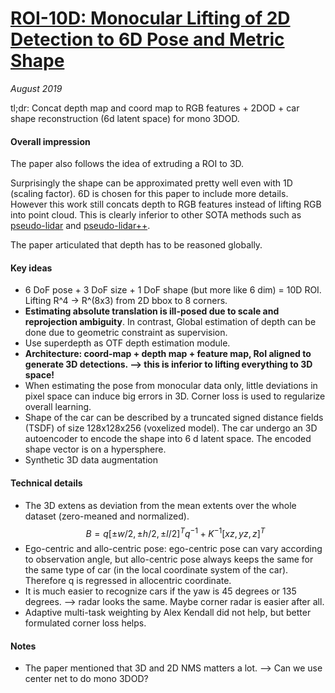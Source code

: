 # [ROI-10D: Monocular Lifting of 2D Detection to 6D Pose and Metric Shape](https://arxiv.org/abs/1812.02781)

_August 2019_

tl;dr: Concat depth map and coord map to RGB features + 2DOD + car shape reconstruction (6d latent space) for mono 3DOD.

#### Overall impression
The paper also follows the idea of extruding a ROI to 3D.

Surprisingly the shape can be approximated pretty well even with 1D (scaling factor). 6D is chosen for this paper to include more details. However this work still concats depth to RGB features instead of lifting RGB into point cloud. This is clearly inferior to other SOTA methods such as [pseudo-lidar](pseudo_lidar.md) and [pseudo-lidar++](pseudo_lidar++.md).

The paper articulated that depth has to be reasoned globally. 

#### Key ideas
- 6 DoF pose + 3 DoF size + 1 DoF shape (but more like 6 dim) = 10D ROI. Lifting R^4 -> R^(8x3) from 2D bbox to 8 corners. 
- **Estimating absolute translation is ill-posed due to scale and reprojection ambiguity**. In contrast, Global estimation of depth can be done due to geometric constraint as supervision.
- Use superdepth as OTF depth estimation module. 
- **Architecture: coord-map + depth map + feature map, RoI aligned to generate 3D detections. --> this is inferior to lifting everything to 3D space!**
- When estimating the pose from monocular data only, little deviations in pixel space can induce big errors in 3D. Corner loss is used to regularize overall learning.
- Shape of the car can be described by a truncated signed distance fields (TSDF) of size 128x128x256 (voxelized model). The car undergo an 3D autoencoder to encode the shape into 6 d latent space. The encoded shape vector is on a hypersphere.
- Synthetic 3D data augmentation

#### Technical details
- The 3D extens as deviation from the mean extents over the whole dataset (zero-meaned and normalized). 
$$B = q [\pm w/2, \pm h/2, \pm l/2]^T q^{-1} + K^{-1} [xz, yz, z]^T$$
- Ego-centric and allo-centric pose: ego-centric pose can vary according to observation angle, but allo-centric pose always keeps the same for the same type of car (in the local coordinate system of the car). Therefore q is regressed in allocentric coordinate.
- It is much easier to recognize cars if the yaw is 45 degrees or 135 degrees. --> radar looks the same. Maybe corner radar is easier after all.
- Adaptive multi-task weighting by Alex Kendall did not help, but better formulated corner loss helps. 

#### Notes
- The paper mentioned that 3D and 2D NMS matters a lot. --> Can we use center net to do mono 3DOD?